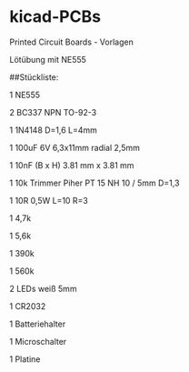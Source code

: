 # kicad-PCBs
Printed Circuit Boards - Vorlagen

Lötübung mit NE555

##Stückliste:

1 NE555

2 BC337 NPN TO-92-3

1 1N4148 D=1,6 L=4mm

1 100uF 6V 6,3x11mm radial 2,5mm

1 10nF (B x H) 3.81 mm x 3.81 mm

1 10k Trimmer Piher PT 15 NH 10 / 5mm D=1,3

1 10R 0,5W L=10 R=3

1 4,7k

1 5,6k

1 390k

1 560k

2 LEDs weiß 5mm

1 CR2032

1 Batteriehalter

1 Microschalter

1 Platine
